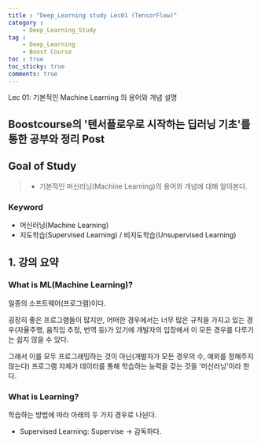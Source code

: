 ```yaml
---
title : "Deep_Learning study Lec01 (TensorFlow)"
category :
    - Deep_Learning_Study
tag :
    - Deep_Learning
    - Boost Course
toc : true
toc_sticky: true
comments: true
---
```


Lec 01: 기본적인 Machine Learning 의 용어와 개념 설명

## Boostcourse의 '텐서플로우로 시작하는 딥러닝 기초'를 통한 공부와 정리 Post

## Goal of Study
> - 기본적인 머신러닝(Machine Learning)의 용어와 개념에 대해 알아본다.  

### Keyword
- 머신러닝(Machine Learning)
- 지도학습(Supervised Learning) / 비지도학습(Unsupervised Learning)

## 1. 강의 요약
### What is ML(Machine Learning)?
일종의 소프트웨어(프로그램)이다.  

굉장히 좋은 프로그램들이 많지만, 어떠한 경우에서는 너무 많은 규칙을 가지고 있는 경우(자율주행, 움직임 추정, 번역 등)가 있기에 개발자의 입장에서 이 모든 경우를 다루기는 쉽지 않을 수 있다.  

그래서 이를 모두 프로그래밍하는 것이 아닌(개발자가 모든 경우의 수, 예외를 정해주지 않는다) 프로그램 자체가 데이터를 통해 학습하는 능력을 갖는 것을 '머신러닝'이라 한다.  

### What is Learning?
학습하는 방법에 따라 아래의 두 가지 경우로 나뉜다.

- Supervised Learning:
Supervise -> 감독하다.




